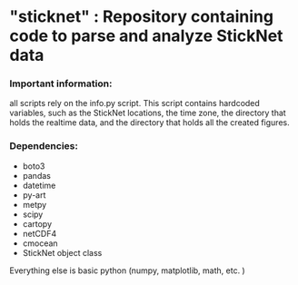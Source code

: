 # "sticknet" : Repository containing code to parse and analyze StickNet data


### Important information:
  all scripts rely on the info.py script. This script contains hardcoded variables, such as the StickNet locations, 
  the time zone, the directory that holds the realtime data, and the directory that holds all the created figures. 


### Dependencies:

  - boto3
  - pandas
  - datetime
  - py-art
  - metpy
  - scipy 
  - cartopy
  - netCDF4
  - cmocean
  - StickNet object class
  
  Everything else is basic python (numpy, matplotlib, math, etc. ) 
  
